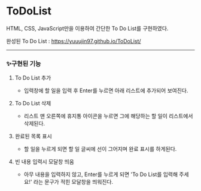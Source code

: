 # ToDoList

HTML, CSS, JavaScript만을 이용하여 간단한 To Do List를 구현하였다.

완성된 To Do List : https://yuuujin97.github.io/ToDoList/

---

### ✨구현된 기능

1. To Do List 추가

   - 입력창에 할 일을 입력 후 Enter를 누르면 아래 리스트에 추가되어 보여진다.

2. To Do List 삭제

   - 리스트 맨 오른쪽에 휴지통 아이콘을 누르면 그에 해당하는 할 일이 리스트에서 삭제된다.

3. 완료된 목록 표시

   - 할 일을 누르게 되면 할 일 글씨에 선이 그어지며 완료 표시를 하게된다.

4. 빈 내용 입력시 모달창 띄움
   - 아무 내용을 입력하지 않고, Enter를 누르게 되면 'To Do List를 입력해 주세요!' 라는 문구가 적힌 모달창을 띄워진다.
